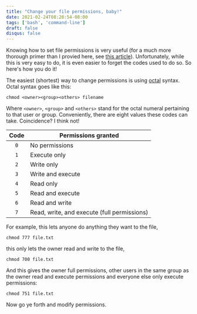 ```yaml
---
title: "Change your file permissions, baby!"
date: 2021-02-24T08:28:54-08:00
tags: ['bash', 'command-line']
draft: false
disqus: false
---
```


Knowing how to set file permissions is very useful (for a much more thorough primer than I provied here, see [this article](https://docs.nersc.gov/filesystems/unix-file-permissions/)). Unfortunately, while this is very easy to do, it is even easier to forget the codes used to do so. So here's how you do it! 

The easiest (shortest) way to change permissions is using [octal](https://en.wikipedia.org/wiki/Octal) syntax. Octal syntax goes like this:

```
chmod <owner><group><others> filename
```

Where `<owner>`, `<group>` and `<others>` stand for the octal numeral pertaining to that user or group. Conveniently, there are eight values these codes can take. Coincidence? I think not!

| Code | Permissions granted                         |
| :--: | ------------------------------------------- |
| `0`  | No permissions                              |
| `1`  | Execute only                                |
| `2`  | Write only                                  |
| `3`  | Write and execute                           |
| `4`  | Read only                                   |
| `5`  | Read and execute                            |
| `6`  | Read and write                              |
| `7`  | Read, write, and execute (full permissions) |

For example, this lets anyone do anything they want to the file,

```
chmod 777 file.txt
```

this only lets the owner read and write to the file,

```
chmod 700 file.txt
```

And this gives the owner full permissions, other users in the same group as the owner read and execute permissions and everyone else only execute permissions:

```
chmod 751 file.txt
```

Now go ye forth and modify permissions.